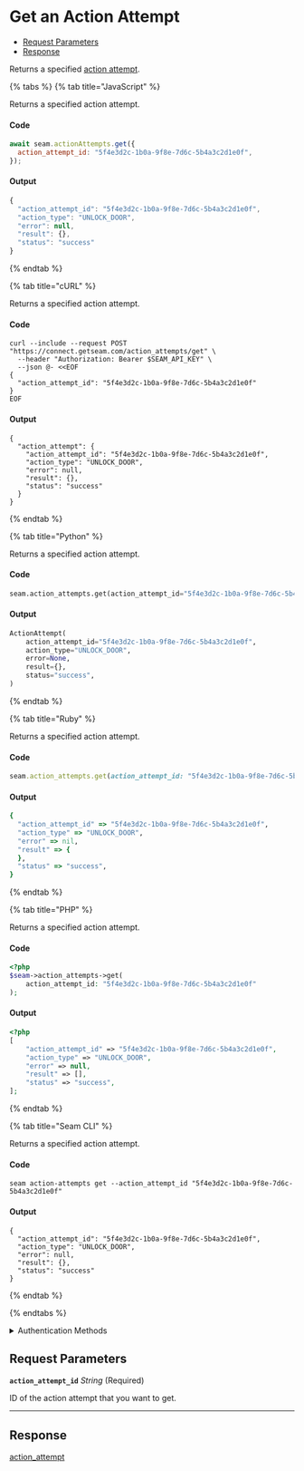 # Get an Action Attempt

- [Request Parameters](#request-parameters)
- [Response](#response)

Returns a specified [action attempt](../../core-concepts/action-attempts.md).


{% tabs %}
{% tab title="JavaScript" %}

Returns a specified action attempt.

#### Code

```javascript
await seam.actionAttempts.get({
  action_attempt_id: "5f4e3d2c-1b0a-9f8e-7d6c-5b4a3c2d1e0f",
});
```

#### Output

```javascript
{
  "action_attempt_id": "5f4e3d2c-1b0a-9f8e-7d6c-5b4a3c2d1e0f",
  "action_type": "UNLOCK_DOOR",
  "error": null,
  "result": {},
  "status": "success"
}
```
{% endtab %}

{% tab title="cURL" %}

Returns a specified action attempt.

#### Code

```curl
curl --include --request POST "https://connect.getseam.com/action_attempts/get" \
  --header "Authorization: Bearer $SEAM_API_KEY" \
  --json @- <<EOF
{
  "action_attempt_id": "5f4e3d2c-1b0a-9f8e-7d6c-5b4a3c2d1e0f"
}
EOF
```

#### Output

```curl
{
  "action_attempt": {
    "action_attempt_id": "5f4e3d2c-1b0a-9f8e-7d6c-5b4a3c2d1e0f",
    "action_type": "UNLOCK_DOOR",
    "error": null,
    "result": {},
    "status": "success"
  }
}
```
{% endtab %}

{% tab title="Python" %}

Returns a specified action attempt.

#### Code

```python
seam.action_attempts.get(action_attempt_id="5f4e3d2c-1b0a-9f8e-7d6c-5b4a3c2d1e0f")
```

#### Output

```python
ActionAttempt(
    action_attempt_id="5f4e3d2c-1b0a-9f8e-7d6c-5b4a3c2d1e0f",
    action_type="UNLOCK_DOOR",
    error=None,
    result={},
    status="success",
)
```
{% endtab %}

{% tab title="Ruby" %}

Returns a specified action attempt.

#### Code

```ruby
seam.action_attempts.get(action_attempt_id: "5f4e3d2c-1b0a-9f8e-7d6c-5b4a3c2d1e0f")
```

#### Output

```ruby
{
  "action_attempt_id" => "5f4e3d2c-1b0a-9f8e-7d6c-5b4a3c2d1e0f",
  "action_type" => "UNLOCK_DOOR",
  "error" => nil,
  "result" => {
  },
  "status" => "success",
}
```
{% endtab %}

{% tab title="PHP" %}

Returns a specified action attempt.

#### Code

```php
<?php
$seam->action_attempts->get(
    action_attempt_id: "5f4e3d2c-1b0a-9f8e-7d6c-5b4a3c2d1e0f"
);
```

#### Output

```php
<?php
[
    "action_attempt_id" => "5f4e3d2c-1b0a-9f8e-7d6c-5b4a3c2d1e0f",
    "action_type" => "UNLOCK_DOOR",
    "error" => null,
    "result" => [],
    "status" => "success",
];
```
{% endtab %}

{% tab title="Seam CLI" %}

Returns a specified action attempt.

#### Code

```seam_cli
seam action-attempts get --action_attempt_id "5f4e3d2c-1b0a-9f8e-7d6c-5b4a3c2d1e0f"
```

#### Output

```seam_cli
{
  "action_attempt_id": "5f4e3d2c-1b0a-9f8e-7d6c-5b4a3c2d1e0f",
  "action_type": "UNLOCK_DOOR",
  "error": null,
  "result": {},
  "status": "success"
}
```
{% endtab %}

{% endtabs %}


<details>

<summary>Authentication Methods</summary>

- API key
- Client session token
- Personal access token
  <br>Must also include the `seam-workspace` header in the request.

To learn more, see [Authentication](https://docs.seam.co/latest/api/authentication).
</details>

## Request Parameters

**`action_attempt_id`** *String* (Required)

ID of the action attempt that you want to get.

---


## Response

[action\_attempt](./)

